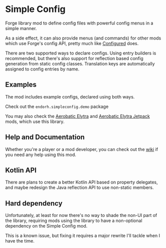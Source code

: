 # Simple Config

Forge library mod to define config files with powerful config menus in a simple manner.

As a side effect, it can also provide menus (and commands) for other mods which
use Forge's config API, pretty much like
[Configured](https://github.com/MrCrayfish/Configured) does.

There are two supported ways to declare configs. Using entry builders is recommended,
but there's also support for reflection based config generation from static config classes.
Translation keys are automatically assigned to config entries by name.

## Examples
The mod includes example configs, declared using both ways.

Check out the `endorh.simpleconfig.demo` package

You may also check the [Aerobatic Elytra](https://github.com/endorh/aerobaticelytra) and
[Aerobatic Elytra Jetpack](https://github.com/endorh/aerobaticelytrajetpack) mods,
which use this library.

[//]: # (TODO: Add usage example once available through maven)

## Help and Documentation
Whether you're a player or a mod developer, you can check out the
[wiki](https://github.com/endorh/simpleconfig/wiki) if you need any help using this mod.

## Kotlin API
There are plans to create a better Kotlin API based on property delegates,
and maybe redesign the Java reflection API to use non-static members.

## Hard dependency
Unfortunately, at least for now there's no way to shade the non-UI part of the library,
requiring mods using the library to have a non-optional dependency on the Simple Config
mod.

This is a known issue, but fixing it requires a major rewrite I'll tackle
when I have the time.
